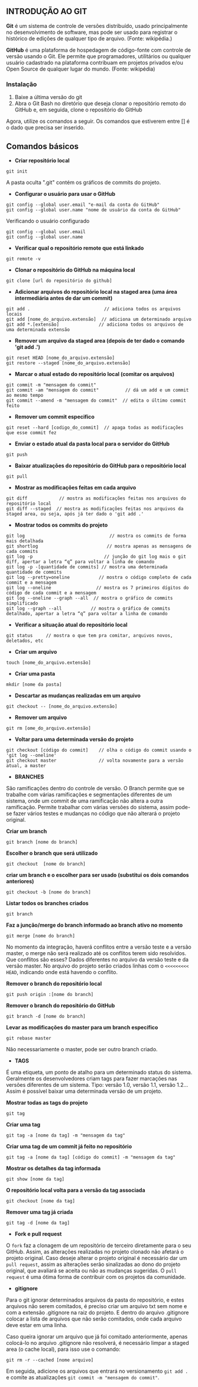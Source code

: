 ## INTRODUÇÃO AO GIT

**Git** é um sistema de controle de versões distribuído, usado principalmente no desenvolvimento de software, mas pode ser usado para registrar o histórico de edições de qualquer tipo de arquivo. (Fonte: wikipédia.)

**GitHub** é uma plataforma de hospedagem de código-fonte com controle de versão usando o Git. Ele permite que programadores, utilitários ou qualquer usuário cadastrado na plataforma contribuam em projetos privados e/ou Open Source de qualquer lugar do mundo. (Fonte: wikipédia)

### **Instalação**
1. Baixe a última versão do git
2. Abra o Git Bash no diretório que deseja clonar o repositório remoto do GitHub e, em seguida, clone o repositório do GitHub

Agora, utilize os comandos a seguir. Os comandos que estiverem entre [] é o dado que precisa ser inserido.


## Comandos básicos

- **Criar repositório local**
```
git init
```
A pasta oculta ".git" contém os gráficos de commits do projeto.


- **Configurar o usuário para usar o GitHub**
```
git config --global user.email "e-mail da conta do GitHub"
git config --global user.name "nome de usuário da conta do GitHub"
```

Verificando o usuário configurado
```
git config --global user.email 
git config --global user.name
```

- **Verificar qual o repositório remote que está linkado**
```
git remote -v
```

- **Clonar o repositório do GitHub na máquina local**
```
git clone [url do repositório do github]
```

- **Adicionar arquivos do repositório local na staged area (uma área intermediária antes de dar um commit)**
```
git add .                            // adiciona todos os arquivos locais
git add [nome_do_arquivo.extensão]  // adiciona um determinado arquivo
git add *.[extensão]               // adiciona todos os arquivos de uma determinada extensão 
```

- **Remover um arquivo da staged area (depois de ter dado o comando 'git add .')**
```
git reset HEAD [nome_do_arquivo.extensão]
git restore --staged [nome_do_arquivo.extensão]
```

- **Marcar o atual estado do repositório local (comitar os arquivos)**
```
git commit -m "mensagem do commit"    
git commit -am "mensagem do commit"          // dá um add e um commit ao mesmo tempo
git commit --amend -m "mensagem do commit"  // edita o último commit feito
```

- **Remover um commit especifico**
```
git reset --hard [codigo_do_commit]  // apaga todas as modificações que esse commit fez
```

- **Enviar o estado atual da pasta local para o servidor do GitHub**
```
git push
```

- **Baixar atualizações do repositório do GitHub para o repositório local**
```
git pull
```

- **Mostrar as modificações feitas em cada arquivo**
```
git diff            // mostra as modificações feitas nos arquivos do repositório local
git diff --staged  // mostra as modificações feitas nos arquivos da staged area, ou seja, após já ter dado o 'git add .'
```

- **Mostrar todos os commits do projeto**
```
git log                                // mostra os commits de forma mais detalhada
git shortlog                          // mostra apenas as mensagens de cada commits
git log -p                           // junção do git log mais o git diff, apertar a letra “q” para voltar a linha de comando
git log -p -[quantidade de commits] // mostra uma determinada quantidade de commits
git log --pretty=oneline           // mostra o código completo de cada commit e a mensagem
git log --oneline                 // mostra os 7 primeiros dígitos do código de cada commit e a mensagem
git log --oneline --graph --all  // mostra o gráfico de commits simplificado
git log --graph --all           // mostra o gráfico de commits detalhado, apertar a letra “q” para voltar a linha de comando
```

- **Verificar a situação atual do repositório local**
```
git status     // mostra o que tem pra comitar, arquivos novos, deletados, etc
```

- **Criar um arquivo**
```
touch [nome_do_arquivo.extensão]
```

- **Criar uma  pasta**
```
mkdir [nome da pasta]
```

- **Descartar as mudanças realizadas em um arquivo**
```
git checkout -- [nome_do_arquivo.extensão]
```

- **Remover um arquivo**
```
git rm [ome_do_arquivo.extensão]
```

- **Voltar para uma determinada versão do projeto**
```
git checkout [código do commit]    // olha o código do commit usando o 'git log --oneline'
git checkout master                // volta novamente para a versão atual, a master
```

- **BRANCHES**

São ramificações dentro do controle de versão. O Branch permite que se trabalhe com várias ramificações e segmentações diferentes de um sistema, onde um commit de uma ramificação não altera a outra ramificação. Permite trabalhar com várias versões do sistema, assim pode-se fazer vários testes e mudanças no código que não alterará o projeto original.
  
**Criar um branch**
````
git branch [nome do branch]
````

**Escolher o branch que será utilizado**
````
git checkout  [nome do branch]
````

**criar um branch e o escolher para ser usado (substitui os dois comandos anteriores)**
````
git checkout -b [nome do branch]
````

**Listar todos os branches criados**
````
git branch
````

**Faz a junção/merge do branch informado ao branch ativo no momento**
````
git merge [nome do branch]
````
No momento da integração, haverá conflitos entre a versão teste e a versão master, o merge não será realizado até os conflitos terem sido resolvidos. Que conflitos são esses? Dados diferentes no arquivo da versão teste e da versão master. No arquivo do projeto serão criados linhas com o `<<<<<<<<< HEAD`, indicando onde está havendo o conflito. 

**Remover o branch do repositório local**
````
git push origin :[nome do branch]
````

**Remover o branch do repositório do GitHub**
````
git branch -d [nome do branch]
````

**Levar as modificações do master para um branch específico**
````
git rebase master 
````
Não necessariamente o master, pode ser outro branch criado.

- **TAGS**

É uma etiqueta, um ponto de atalho para um determinado status do sistema. Geralmente os desenvolvedores criam tags para fazer marcações nas versões diferentes de um sistema. Tipo: versão 1.0, versão 1.1, versão 1.2... Assim é possível baixar uma determinada versão de um projeto.

**Mostrar todas as tags do projeto**
```
git tag 
```

**Criar uma tag**
```
git tag -a [nome da tag] -m "mensagem da tag" 
```

**Criar uma tag de um commit já feito no repositório**
```
git tag -a [nome da tag] [código do commit] -m "mensagem da tag" 
```

**Mostrar os detalhes da tag informada**
```
git show [nome da tag]
```

**O repositório local volta para a versão da tag associada**
```
git checkout [nome da tag] 
```

**Remover uma tag já criada**
```
git tag -d [nome da tag] 
```

- **Fork e pull request**

O `fork` faz a clonagem de um repositório de terceiro diretamente para o seu GitHub. Assim, as alterações realizadas no projeto clonado não afetará o projeto original. Caso deseje alterar o projeto original é necessário dar um `pull request`, assim as alterações serão sinalizadas ao dono do projeto original, que avaliará se aceita ou não as mudanças sugeridas. O `pull request` é uma ótima forma de contribuir com os projetos da comunidade.


- **gitignore**

Para o git ignorar determinados arquivos da pasta do repositório, e estes arquivos não serem comitados, é preciso criar um arquivo txt sem nome e com a extensão .gitignore na raiz do projeto. E dentro do arquivo .gitignore colocar a lista de arquivos que não serão comitados, onde cada arquivo deve estar em uma linha.

Caso queira ignorar um arquivo que já foi comitado anteriormente, apenas colocá-lo no arquivo .gitignore não resolverá, é necessário limpar a staged area (o cache local), para isso use o comando:
```
git rm -r --cached [nome arquivo]
```
Em seguida, adicione os arquivos que entrará no versionamento `git add .` e comite as atualizações `git commit -m "mensagem do commit"`. 
